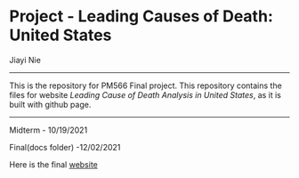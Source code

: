 Project - Leading Causes of Death: United States
================
Jiayi Nie

----

This is the repository for PM566 Final project. This repository contains the files for website *Leading Cause of Death Analysis in United States*, as it is built with github page.

----

Midterm - 10/19/2021

Final(docs folder) -12/02/2021 

Here is the final [website](https://njy530.github.io/pm566-project/)

